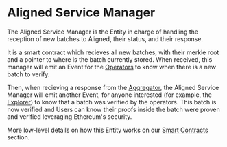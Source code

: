 # Aligned Service Manager

The Aligned Service Manager is the Entity in charge of handling the reception of new batches to Aligned, their status, and their response.

It is a smart contract which recieves all new batches, with their merkle root and a pointer to where is the batch currently stored. When received, this manager will emit an Event for the [Operators](./operator.md) to know when there is a new batch to verify.

Then, when recieving a response from the [Aggregator](./aggregator.md), the Aligned Service Manager will emit another Event, for anyone interested (for example, the [Explorer](./explorer.md)) to know that a batch was verified by the operators. This batch is now verified and Users can know their proofs inside the batch were proven and verified leveraging Ethereum's security. 

More low-level details on how this Entity works on our [Smart Contracts](../../architecture/3_smart_contracts.md) section.

